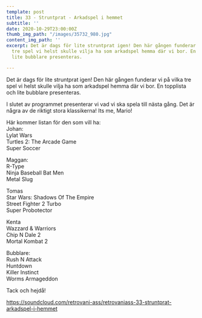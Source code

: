 ```yaml
---
template: post
title: 33 - Struntprat - Arkadspel i hemmet
subtitle: ''
date: 2020-10-29T23:00:00Z
thumb_img_path: "/images/35732_980.jpg"
content_img_path: ''
excerpt: Det är dags för lite struntprat igen! Den här gången funderar vi på vilka
  tre spel vi helst skulle vilja ha som arkadspel hemma där vi bor. En topplista och
  lite bubblare presenteras.

---
```

Det är dags för lite struntprat igen! Den här gången funderar vi på vilka tre spel vi helst skulle vilja ha som arkadspel hemma där vi bor. En topplista och lite bubblare presenteras.

I slutet av programmet presenterar vi vad vi ska spela till nästa gång. Det är några av de riktigt stora klassikerna! Its me, Mario!

Här kommer listan för den som vill ha:  
Johan:  
Lylat Wars  
Turtles 2: The Arcade Game  
Super Soccer

Maggan:  
R-Type  
Ninja Baseball Bat Men  
Metal Slug

Tomas  
Star Wars: Shadows Of The Empire  
Street Fighter 2 Turbo  
Super Probotector

Kenta  
Wazzard & Warriors  
Chip N Dale 2  
Mortal Kombat 2

Bubblare:  
Rush N Attack  
Huntdown  
Killer Instinct  
Worms Armageddon

Tack och hejdå!

https://soundcloud.com/retrovani-ass/retrovaniass-33-struntprat-arkadspel-i-hemmet